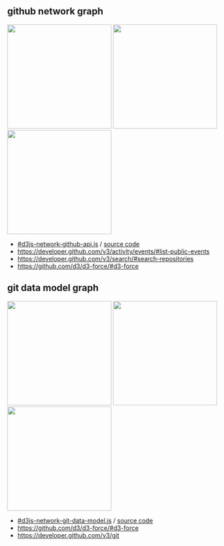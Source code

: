 ## github network graph

<kbd><img src="https://hacker-bastl.github.io/d3js-test/examples/d3js-test.firefox.png?v.0.0.4" width="240" /></kbd> <kbd><img src="https://hacker-bastl.github.io/d3js-test/examples/d3js-test.safari.png?v.0.0.4" width="240" /></kbd> <kbd><img src="https://hacker-bastl.github.io/d3js-test/examples/d3js-test.chrome.png?v.0.0.4" width="240" /></kbd>

* [#d3js-network-github-api.js](https://hacker-bastl.github.io/d3js-test/#d3js-network-github-api.js) / [source code](/d3js-network-github-api.js)
* https://developer.github.com/v3/activity/events/#list-public-events
* https://developer.github.com/v3/search/#search-repositories
* https://github.com/d3/d3-force/#d3-force


## git data model graph

<kbd><img src="https://assets-cdn.github.com/images/spinners/octocat-spinner-128.gif" width="240" /></kbd> <kbd><img src="https://assets-cdn.github.com/images/spinners/octocat-spinner-128.gif" width="240" /></kbd> <kbd><img src="https://assets-cdn.github.com/images/spinners/octocat-spinner-128.gif" width="240" /></kbd>

* [#d3js-network-git-data-model.js](https://hacker-bastl.github.io/d3js-test/#d3js-network-git-data-model.js) / [source code](/d3js-network-git-data-model.js)
* https://github.com/d3/d3-force/#d3-force
* https://developer.github.com/v3/git
